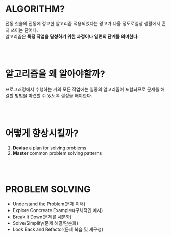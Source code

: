 # ALGORITHM?

전동 칫솔의 진동에 정교한 알고리즘 적용되었다는 광고가 나올 정도로일상 생활에서 흔히 쓰이는 단어다.<br/>
알고리즘은 **특정 작업을 달성하기 위한 과정이나 일련의 단계를 의미한다.**

<br/><br/>

# 알고리즘을 왜 알아야할까?

프로그래밍에서 수행하는 거의 모든 작업에는 일종의 알고리즘이 포함되므로 문제를 해결할 방법을 마련할 수 있도록 결정을 해야한다.

<br/><br/>

# 어떻게 향상시킬까?

1. **Devise** a plan for solving problems<br/>
2. **Master** common problem solving patterns<br/>

<br/><br/>

# PROBLEM SOLVING

- Understand the Problem(문제 이해)
- Explore Concreate Examples(구체적인 예시)
- Break It Down(문제를 세분화)
- Solve/Simplify(문제 해결/단순화)
- Look Back and Refactor(문제 복습 및 재구성)
